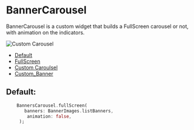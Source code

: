 # BannerCarousel

BannerCarousel is a custom widget that builds a FullScreen carousel or not, with animation on the indicators.

![Custom Carousel](screenshots/Casousel_Custom.gif)

  - [Default](#Default)
  - [FullScreen](#FullScreen)
  - [Custom Caroulsel](#Custom-carousel)
  - [Custom_Banner](#Custom-carousel)


## Default:

```dart
    BannersCarousel.fullScreen(
       banners: BannerImages.listBanners,
        animation: false,
     );
```
